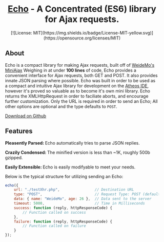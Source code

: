 
<div align="center">
    <h1><a href="https://www.elsenova.io/Echo/">Echo</a> - A Concentrated (ES6) library for Ajax requests.</h1>
</div>

<div align="center">
[![License: MIT](https://img.shields.io/badge/License-MIT-yellow.svg)](https://opensource.org/licenses/MIT)
</div>

## About
Echo is a compact library for making Ajax requests, built off of <a href="https://github.com/WeideMo/miniAjax">WeideMo's MiniAjax</a> Weighing in at under <b>100 lines</b> of code, Echo provides a convenient interface for Ajax requests, both GET and POST. It also provides innate JSON parsing where possible. Echo was built in order to be used as a compact and intuitive Ajax library for development on the <a href="https://www.athos.io/">Atheos IDE</a>, however it's proved so valuable as to become it's own mini library. Echo returns the XMLHttpRequest in order to faciliate aborts, and encourage further customization. Only the URL is required in order to send an Echo; All other options are optional and the type defaults to <code>POST</code>.

<a href="https://github.com/hlsiira/Echo" class="download">Download on Github</a>

## Features
<p><strong>Pleasently Parsed: </strong>Echo automatically tries to parse JSON replies.</p>
<p><strong>Crazily Condensed: </strong>The minified version is less than ~1K, roughly 500b gzipped.</p>
<p><strong>Easily Extensible: </strong>Echo is easily modifyable to meet your needs.</p>

Below is the typical structure for utilizing sending an Echo:

```javascript
echo({
    url: "./testXhr.php",                // Destination URL
    type: "POST",                        // Request Type: POST (default) or GET
    data: { name: "WeideMo", age: 26 },  // Data sent to the server
    timeout: 5000,						 // Time in Milliseconds
    success: function (reply, httpResponseCode) {
        // Function called on success
    },
    failure: function (reply, httpResponseCode) {
        // Function called on failure
    }
});
```